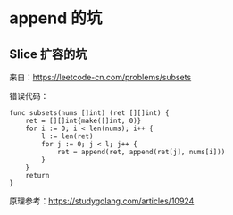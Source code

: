 # append 的坑

## Slice 扩容的坑

来自：https://leetcode-cn.com/problems/subsets

错误代码：

```golang
func subsets(nums []int) (ret [][]int) {
	ret = [][]int{make([]int, 0)}
	for i := 0; i < len(nums); i++ {
		l := len(ret)
		for j := 0; j < l; j++ {
			ret = append(ret, append(ret[j], nums[i]))
		}
	}
	return
}
```

原理参考：https://studygolang.com/articles/10924

